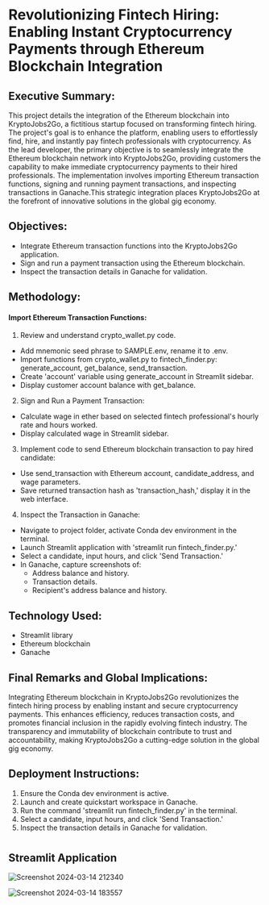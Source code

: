 # Revolutionizing Fintech Hiring: Enabling Instant Cryptocurrency Payments through Ethereum Blockchain Integration 
## Executive Summary:
This project details the integration of the Ethereum blockchain into KryptoJobs2Go, a fictitious startup focused on transforming fintech hiring. The project's goal is to enhance the platform, enabling users to effortlessly find, hire, and instantly pay fintech professionals with cryptocurrency. 
As the lead developer, the primary objective is to seamlessly integrate the Ethereum blockchain network into KryptoJobs2Go, providing customers the capability to make immediate cryptocurrency payments to their hired professionals. The implementation involves importing Ethereum transaction functions, signing and running payment transactions, and inspecting transactions in Ganache.This strategic integration places KryptoJobs2Go at the forefront of innovative solutions in the global gig economy.

## Objectives:
- Integrate Ethereum transaction functions into the KryptoJobs2Go application.
- Sign and run a payment transaction using the Ethereum blockchain.
- Inspect the transaction details in Ganache for validation.

## Methodology:
#### Import Ethereum Transaction Functions:
1. Review and understand crypto_wallet.py code.
  - Add mnemonic seed phrase to SAMPLE.env, rename it to .env.
  - Import functions from crypto_wallet.py to fintech_finder.py: generate_account, get_balance, send_transaction.
  - Create 'account' variable using generate_account in Streamlit sidebar.
  - Display customer account balance with get_balance.

2. Sign and Run a Payment Transaction:
  - Calculate wage in ether based on selected fintech professional's hourly rate and hours worked.
  - Display calculated wage in Streamlit sidebar.

3. Implement code to send Ethereum blockchain transaction to pay hired candidate:
- Use send_transaction with Ethereum account, candidate_address, and wage parameters.
- Save returned transaction hash as 'transaction_hash,' display it in the web interface.

4. Inspect the Transaction in Ganache:
- Navigate to project folder, activate Conda dev environment in the terminal.
- Launch Streamlit application with 'streamlit run fintech_finder.py.'
- Select a candidate, input hours, and click 'Send Transaction.'
- In Ganache, capture screenshots of:
  - Address balance and history.
  - Transaction details.
   - Recipient's address balance and history.

## Technology Used:
- Streamlit library
- Ethereum blockchain
- Ganache

## Final Remarks and Global Implications:
Integrating Ethereum blockchain in KryptoJobs2Go revolutionizes the fintech hiring process by enabling instant and secure cryptocurrency payments. This enhances efficiency, reduces transaction costs, and promotes financial inclusion in the rapidly evolving fintech industry. The transparency and immutability of blockchain contribute to trust and accountability, making KryptoJobs2Go a cutting-edge solution in the global gig economy.

## Deployment Instructions:

1. Ensure the Conda dev environment is active.
2. Launch and create quickstart workspace in Ganache.
3. Run the command 'streamlit run fintech_finder.py' in the terminal.
4. Select a candidate, input hours, and click 'Send Transaction.'
5. Inspect the transaction details in Ganache for validation.

#
#
## Streamlit Application
  ![Screenshot 2024-03-14 212340](https://github.com/du2347/Blockchain-Wallets/assets/144859613/108b4fd9-bb0c-4b96-9a4e-3a77a5da60ff)

  ![Screenshot 2024-03-14 183557](https://github.com/du2347/Blockchain-Wallets/assets/144859613/022b79a0-ad14-41d1-ae24-a8394169ba63)




